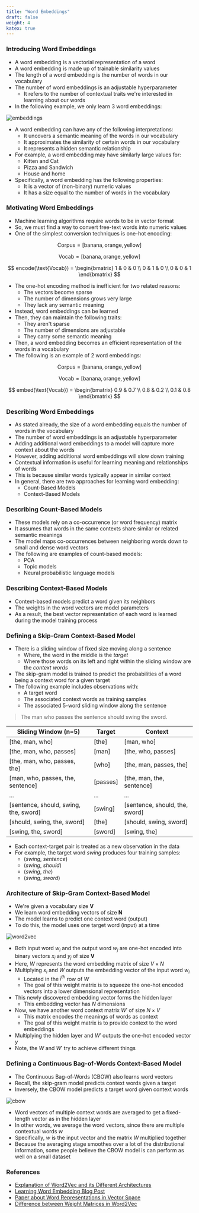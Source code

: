 ```yaml
---
title: "Word Embeddings"
draft: false
weight: 4
katex: true
---
```


### Introducing Word Embeddings
- A word embedding is a vectorial representation of a word
- A word embedding is made up of trainable similarity values
- The length of a word embedding is the number of words in our vocabulary
- The number of word embeddings is an adjustable hyperparameter
    - It refers to the number of contextual traits we're interested in learning about our words
- In the following example, we only learn $3$ word embeddings:

![embeddings](../../../img/embedding.svg)

- A word embedding can have any of the following interpretations:
    - It uncovers a semantic meaning of the words in our vocabulary
    - It approximates the similarity of certain words in our vocabulary
    - It represents a hidden semantic relationship
- For example, a word embedding may have similarly large values for:
    - Kitten and Cat
    - Pizza and Sandwich
    - House and home
- Specifically, a word embedding has the following properties:
    - It is a vector of (non-binary) numeric values
    - It has a size equal to the number of words in the vocabulary

### Motivating Word Embeddings
- Machine learning algorithms require words to be in vector format
- So, we must find a way to convert free-text words into numeric values
- One of the simplest conversion techniques is one-hot encoding:

$$
\text{Corpus} = [\text{banana}, \text{orange}, \text{yellow}]
$$

$$
\text{Vocab} = [\text{banana}, \text{orange}, \text{yellow}]
$$

$$
encode(\text{Vocab}) = \begin{bmatrix} 1 & 0 & 0 \\ 0 & 1 & 0 \\ 0 & 0 & 1 \end{bmatrix}
$$

- The one-hot encoding method is inefficient for two related reasons:
    - The vectors become sparse
    - The number of dimensions grows very large
    - They lack any semantic meaning
- Instead, word embeddings can be learned
- Then, they can maintain the following traits:
    - They aren't sparse
    - The number of dimensions are adjustable
    - They carry some semantic meaning
- Then, a word embedding becomes an efficient representation of the words in a vocabulary
- The following is an example of $2$ word embeddings:

$$
\text{Corpus} = [\text{banana}, \text{orange}, \text{yellow}]
$$

$$
\text{Vocab} = [\text{banana}, \text{orange}, \text{yellow}]
$$

$$
embed(\text{Vocab}) = \begin{bmatrix} 0.9 & 0.7 \\ 0.8 & 0.2 \\ 0.1 & 0.8 \end{bmatrix}
$$

### Describing Word Embeddings
- As stated already, the size of a word embedding equals the number of words in the vocabulary
- The number of word embeddings is an adjustable hyperparameter
- Adding additional word embeddings to a model will capture more context about the words
- However, adding additional word embeddings will slow down training
- Contextual information is useful for learning meaning and relationships of words
- This is because similar words typically appear in similar context
- In general, there are two approaches for learning word embedding:
    - Count-Based Models
    - Context-Based Models

### Describing Count-Based Models
- These models rely on a co-occurrence (or word frequency) matrix
- It assumes that words in the same contexts share similar or related semantic meanings
- The model maps co-occurrences between neighboring words down to small and dense word vectors
- The following are examples of count-based models:
    - PCA
    - Topic models
    - Neural probabilistic language models

### Describing Context-Based Models
- Context-based models predict a word given its neighbors
- The weights in the word vectors are model parameters
- As a result, the best vector representation of each word is learned during the model training process

### Defining a Skip-Gram Context-Based Model
- There is a sliding window of fixed size moving along a sentence
    - Where, the word in the middle is the *target*
    - Where those words on its left and right within the sliding window are the *context words*
- The skip-gram model is trained to predict the probabilities of a word being a context word for a given target
- The following example includes observations with:
    - A target word
    - The associated context words as training samples
    - The associated 5-word sliding window along the sentence

> The man who passes the sentence should swing the sword.

| Sliding Window (n=5)                  | Target   | Context                        |
| ------------------------------------- | -------- | ------------------------------ |
| [the, man, who]                       | [the]    | [man, who]                     |
| [the, man, who, passes]               | [man]    | [the, who, passes]             |
| [the, man, who, passes, the]          | [who]    | [the, man, passes, the]        |
| [man, who, passes, the, sentence]     | [passes] | [the, man, the, sentence]      |
| ...                                   | ...      | ...                            |
| [sentence, should, swing, the, sword] | [swing]  | [sentence, should, the, sword] |
| [should, swing, the, sword]           | [the]    | [should, swing, sword]         |
| [swing, the, sword]                   | [sword]  | [swing, the]                   |

- Each context-target pair is treated as a new observation in the data
- For example, the target word *swing* produces four training samples:
    - (*swing*, *sentence*)
    - (*swing*, *should*)
    - (*swing*, *the*)
    - (*swing*, *sword*)

### Architecture of Skip-Gram Context-Based Model
- We're given a vocabulary size **V**
- We learn word embedding vectors of size **N**
- The model learns to predict one context word (output)
- To do this, the model uses one target word (input) at a time

![word2vec](../../../img/skipgram.png)

- Both input word $w_{i}$ and the output word $w_{j}$ are one-hot encoded into binary vectors $x_{i}$ and $y_{j}$ of size **V**
- Here, $W$ represents the word embedding matrix of size $V \times N$
- Multiplying $x_{i}$ and $W$ outputs the embedding vector of the input word $w_{i}$
    - Located in the $i^{th}$ row of $W$
    - The goal of this weight matrix is to squeeze the one-hot encoded vectors into a lower dimensional representation
- This newly discovered embedding vector forms the hidden layer
    - This embedding vector has $N$ dimensions
- Now, we have another word context matrix $W'$ of size $N \times V$
    - This matrix encodes the meanings of words as context
    - The goal of this weight matrix is to provide context to the word embeddings
- Multiplying the hidden layer and $W'$ outputs the one-hot encoded vector $y$
- Note, the $W$ and $W'$ try to achieve different things

### Defining a Continuous Bag-of-Words Context-Based Model
- The Continuous Bag-of-Words (CBOW) also learns word vectors
- Recall, the skip-gram model predicts context words given a target
- Inversely, the CBOW model predicts a target word given context words

![cbow](../../../img/cbow.png)

- Word vectors of multiple context words are averaged to get a fixed-length vector as in the hidden layer
- In other words, we average the word vectors, since there are multiple contextual words $w$
- Specifically, $w$ is the input vector and the matrix $W$ multiplied together
- Because the averaging stage smoothes over a lot of the distributional information, some people believe the CBOW model is can perform as well on a small dataset

### References
- [Explanation of Word2Vec and its Different Architectures](https://www.hackdeploy.com/word2vec-explained-easily/)
- [Learning Word Embedding Blog Post](https://lilianweng.github.io/lil-log/2017/10/15/learning-word-embedding.html)
- [Paper about Word Representations in Vector Space](https://arxiv.org/pdf/1301.3781.pdf)
- [Difference between Weight Matrices in Word2Vec](https://datascience.stackexchange.com/a/29161/93566)